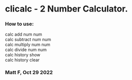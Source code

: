 # clicalc - 2 Number Calculator.
### How to use:
calc add num num<br>
calc subtract num num<br>
calc multiply num num<br>
calc divide num num<br>
calc history show<br>
calc history clear<br>
### Matt F, Oct 29 2022
